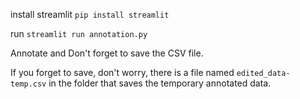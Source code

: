 install streamlit
  ``pip install streamlit`` 

run ``streamlit run annotation.py``

Annotate and Don't forget to save the CSV file. 

If you forget to save, don't worry, there is a file named ``edited_data-temp.csv`` in the folder that saves the temporary annotated data.
